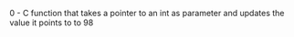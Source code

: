 0 - C function that takes a pointer to an int as parameter and updates the value it points to to 98
